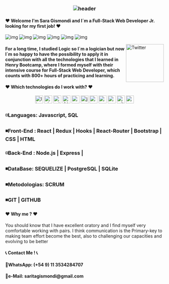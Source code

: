 <h3 align="center">
  
  ![header](https://user-images.githubusercontent.com/59575502/127335491-fdba1874-e943-4d3c-ab8c-678ffe22f8b8.png)
  
 <h4> ❤  Welcome I'm Sara Gismondi and I´m a Full-Stack Web Developer Jr. looking for my first job! ❤  </h4>
  
![img](https://custom-icon-badges.herokuapp.com/badge/Repo-blue.svg?logo=repo)
![img](https://custom-icon-badges.herokuapp.com/badge/Star-yellow.svg?logo=star)
![img](https://custom-icon-badges.herokuapp.com/badge/Issue-red.svg?logo=issue)
![img](https://custom-icon-badges.herokuapp.com/badge/Fork-orange.svg?logo=fork)
![img](https://custom-icon-badges.herokuapp.com/badge/Commit-green.svg?logo=commit)
![img](https://custom-icon-badges.herokuapp.com/badge/Pull%20Request-purple.svg?logo=pr)

  </h3>
 <a href="https://www.linkedin.com/in/sara-gismondi-fullstack-dev-?lipi=urn%3Ali%3Apage%3Ad_flagship3_profile_view_base_contact_details%3BPspoh9NFTo%2BFwsmJ8vmQyw%3D%3D" target="_blank"><img src="https://user-images.githubusercontent.com/59575502/127343867-952c0121-c592-435d-8085-dc54b6ea6517.png" height="120px" width="120px" alt="Twitter" align="right"></a> 

<h4> For a long time, I studied Logic so I´m a logician but now I´m so happy to have the possibility to apply it in conjunction with all the technologies that I learned in Henry Bootcamp, where I formed myself with their intensive course for Full-Stack Web Developer, which counts with 800+ hours of practicing and learning.</h4>

 <h4> ❤ Which technologies do I work with?  ❤ </h4>
  <p align="center">

<img src="https://user-images.githubusercontent.com/59575502/127427976-be2bc801-ad71-4480-bda4-a6f64926cb7b.png" alt="linux" width="25" height="25" />

<img src="https://user-images.githubusercontent.com/59575502/127427979-7eddf4e0-1d7e-4735-8564-6a0f641130d6.png" alt="visualstudio" width="25" height="25" />


<img src="https://user-images.githubusercontent.com/59575502/127427981-bfaa39a1-bce1-4f63-85c4-f61f14f39f46.png" alt="windows" width="25" height="25" />

<img src="https://user-images.githubusercontent.com/59575502/127426309-0b2bbd98-9756-4798-ad10-f60da4a4d5fb.png" alt="html5" width="25" height="25" />
<img src="https://user-images.githubusercontent.com/59575502/127426315-abe01b56-a385-455d-9caf-40bc7022a3d3.png" alt="css3" width="25" height="25" />
<img src="https://user-images.githubusercontent.com/59575502/127426312-4a7a6d79-4b40-4b06-8c94-824ea3e8410e.png" alt="javascript" width="25" height="25" />
<img src="https://user-images.githubusercontent.com/59575502/127428633-1f18254b-97f9-4358-aec4-3143874035f8.png" alt="react" width="25" height="25" />
<img src="https://user-images.githubusercontent.com/59575502/127428631-5ab21a62-ac89-4919-9408-724df88ab245.png" alt="nodejs" width="25" height="25" />

<img src="https://user-images.githubusercontent.com/59575502/127428630-7563c6a0-4ce4-4b21-9473-b7c2b149f3c4.png" alt="mysql" width="25" height="25" />

<img src="https://user-images.githubusercontent.com/59575502/127427975-18b027b4-dc7f-4616-b9b4-42019b54e8db.png" alt="git" width="25" height="25" />
<img src="https://user-images.githubusercontent.com/59575502/127427980-4b5ba4cf-daee-474f-a500-872181ccc470.png" alt="vscode" width="25" height="25" />



</p>

<h3> ◽Languages: Javascript, SQL</h3>
<h3>◾Front-End : React | Redux | Hooks | React-Router | Bootstrap | CSS | HTML </h3>
<h3>◽Back-End : Node.js | Express | </h3>
<h3>◾DataBase: SEQUELIZE | PostgreSQL | SQLite </h3>
<h3>◾Metodologias: SCRUM </h3>
<h3>◾GIT | GITHUB </h3>


<h4> ❤ Why me ? ❤ </h4>
You should know that I have excellent oratory and I find myself very comfortable working with pairs. I think communication is the Primary-key to making team effort become the best, also to challenging our capacities and evolving to be better 

  <span> </span>
  
 <h4>  📞 Contact Me ! 📞 </h4>
 <h4>💠WhatsApp: (+54 9) 11 3534284707 <h4>
 <h4>💠e-Mail: saritagismondi@gmail.com <h4>


  

